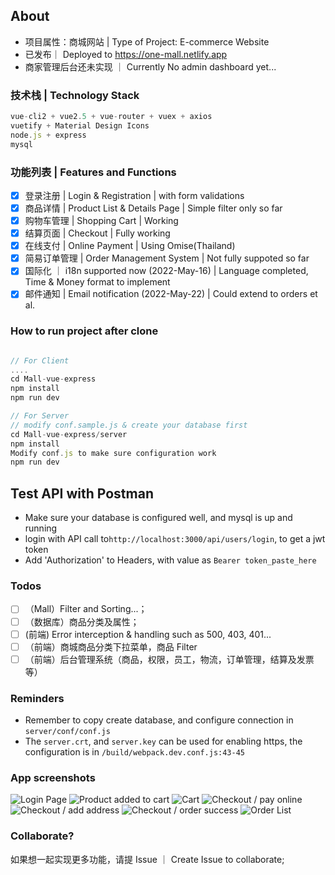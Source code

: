 ## About

- 项目属性：商城网站 | Type of Project: E-commerce Website
- 已发布｜ Deployed to https://one-mall.netlify.app
- 商家管理后台还未实现 ｜ Currently No admin dashboard yet...

### 技术栈 | Technology Stack

```javascript
vue-cli2 + vue2.5 + vue-router + vuex + axios
vuetify + Material Design Icons
node.js + express
mysql
```

### 功能列表 | Features and Functions

- [x] 登录注册 | Login & Registration | with form validations
- [x] 商品详情 | Product List & Details Page | Simple filter only so far
- [x] 购物车管理 | Shopping Cart | Working
- [x] 结算页面 | Checkout | Fully working
- [x] 在线支付 | Online Payment | Using Omise(Thailand) 
- [x] 简易订单管理 | Order Management System | Not fully suppoted so far
- [x] 国际化 ｜ i18n supported now (2022-May-16) | Language completed, Time & Money format to implement
- [x] 邮件通知 | Email notification (2022-May-22) | Could extend to orders et al.

### How to run project after clone

```javascript

// For Client
....
cd Mall-vue-express
npm install
npm run dev

// For Server
// modify conf.sample.js & create your database first
cd Mall-vue-express/server
npm install
Modify conf.js to make sure configuration work
npm run dev

```

## Test API with Postman
- Make sure your database is configured well, and mysql is up and running
- login with API call to```http://localhost:3000/api/users/login```, to get a jwt token
- Add 'Authorization' to Headers, with value as ```Bearer token_paste_here```

### Todos

- [ ] （Mall）Filter and Sorting...；
- [ ] （数据库）商品分类及属性；
- [ ]  (前端) Error interception & handling such as 500, 403, 401...
- [ ] （前端）商城商品分类下拉菜单，商品 Filter
- [ ] （前端）后台管理系统（商品，权限，员工，物流，订单管理，结算及发票等）

### Reminders

- Remember to copy create database, and configure connection in `server/conf/conf.js`
- The `server.crt`, and `server.key` can be used for enabling https, the configuration is in
  `/build/webpack.dev.conf.js:43-45`

### App screenshots
![Login Page](/project/screenshots/1.png "Login Page")
![Product added to cart](/project/screenshots/2.png "Product added to cart")
![Cart](/project/screenshots/3.png "Cart")
![Checkout / pay online](/project/screenshots/4-1.png "Checkout / pay online")
![Checkout / add address](/project/screenshots/4-2.png "Checkout / add address")
![Checkout / order success](/project/screenshots/5.png "Checkout / order success")
![Order List](/project/screenshots/6.png "Order List")


### Collaborate?

如果想一起实现更多功能，请提 Issue ｜ Create Issue to collaborate;
